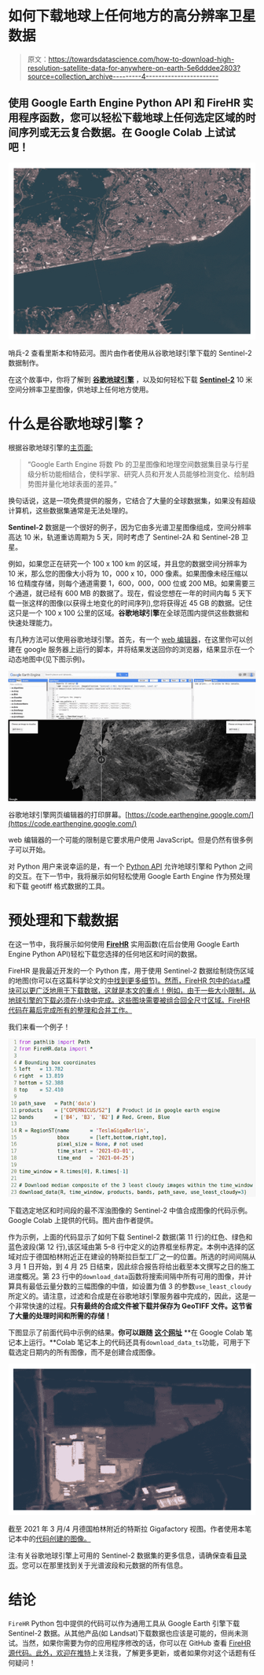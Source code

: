 # 如何下载地球上任何地方的高分辨率卫星数据

> 原文：<https://towardsdatascience.com/how-to-download-high-resolution-satellite-data-for-anywhere-on-earth-5e6dddee2803?source=collection_archive---------4----------------------->

## 使用 Google Earth Engine Python API 和 FireHR 实用程序函数，您可以轻松下载地球上任何选定区域的时间序列或无云复合数据。在 Google Colab 上试试吧！

![](img/4693ccbb9eea4257dd78e770553703e2.png)

哨兵-2 查看里斯本和特茹河。图片由作者使用从谷歌地球引擎下载的 Sentinel-2 数据制作。

在这个故事中，你将了解到 [**谷歌地球引擎**](https://earthengine.google.com/) ，以及如何轻松下载 [**Sentinel-2**](https://sentinel.esa.int/web/sentinel/missions/sentinel-2) 10 米空间分辨率卫星图像，供地球上任何地方使用。

# 什么是谷歌地球引擎？

根据谷歌地球引擎的[主页面:](https://earthengine.google.com/)

> “Google Earth Engine 将数 Pb 的卫星图像和地理空间数据集目录与行星级分析功能相结合，使科学家、研究人员和开发人员能够检测变化、绘制趋势图并量化地球表面的差异。”

换句话说，这是一项免费提供的服务，它结合了大量的全球数据集，如果没有超级计算机，这些数据集通常是无法处理的。

**Sentinel-2** 数据是一个很好的例子，因为它由多光谱卫星图像组成，空间分辨率高达 10 米，轨道重访周期为 5 天，同时考虑了 Sentinel-2A 和 Sentinel-2B 卫星。

例如，如果您正在研究一个 100 x 100 km 的区域，并且您的数据空间分辨率为 10 米，那么您的图像大小将为 10，000 x 10，000 像素。如果图像未经压缩以 16 位精度存储，则每个通道需要 1，600，000，000 位或 200 MB。如果需要三个通道，就已经有 600 MB 的数据了。现在，假设您想在一年的时间内每 5 天下载一张这样的图像(以获得土地变化的时间序列),您将获得近 45 GB 的数据。记住这只是一个 100 x 100 公里的区域。**谷歌地球引擎**在全球范围内提供这些数据和快速处理能力。

有几种方法可以使用谷歌地球引擎。首先，有一个 [web 编辑器](https://code.earthengine.google.com/)，在这里你可以创建在 google 服务器上运行的脚本，并将结果发送回你的浏览器，结果显示在一个动态地图中(见下图示例)。

![](img/6895e3a6042c22277f09ce081dbb2272.png)

谷歌地球引擎网页编辑器的打印屏幕。[https://code.earthengine.google.com/](https://code.earthengine.google.com/)

web 编辑器的一个可能的限制是它要求用户使用 JavaScript。但是仍然有很多例子可以开始。

对 Python 用户来说幸运的是，有一个 [Python API](https://developers.google.com/earth-engine/guides/python_install) 允许地球引擎和 Python 之间的交互。在下一节中，我将展示如何轻松使用 Google Earth Engine 作为预处理和下载 geotiff 格式数据的工具。

# 预处理和下载数据

在这一节中，我将展示如何使用 [**FireHR**](https://github.com/mnpinto/FireHR) 实用函数(在后台使用 Google Earth Engine Python API)轻松下载您选择的任何地区和时间的数据。

FireHR 是我最近开发的一个 Python 库，用于使用 Sentinel-2 数据绘制烧伤区域的地图(你可以在这篇科学论文的[中找到更多细节)。然而，FireHR 包中的`data`模块可以更广泛地用于下载数据，这就是本文的重点！例如，由于一些大小限制，从地球引擎的下载必须在小块中完成。这些图块需要被组合回全尺寸区域。FireHR 代码在幕后完成所有的整理和合并工作。](https://www.mdpi.com/2072-4292/13/9/1608)

我们来看一个例子！

![](img/9dc4b1c3c965e2545910d60ea3193c85.png)

下载选定地区和时间段的最不浑浊图像的 Sentinel-2 中值合成图像的代码示例。Google Colab 上提供的代码。图片由作者提供。

作为示例，上面的代码显示了如何下载 Sentinel-2 数据(第 11 行)的红色、绿色和蓝色波段(第 12 行),该区域由第 5–8 行中定义的边界框坐标界定。本例中选择的区域对应于德国柏林附近正在建设的特斯拉巨型工厂之一的位置。所选的时间间隔从 3 月 1 日开始，到 4 月 25 日结束，因此综合报告将给出截至本文撰写之日的施工进度概况。第 23 行中的`download_data`函数将搜索间隔中所有可用的图像，并计算具有最低云量分数的三幅图像的中值，如设置为值 3 的参数`use_least_cloudy`所定义的。请注意，过滤和合成是在谷歌地球引擎服务器中完成的，因此，这是一个非常快速的过程。**只有最终的合成文件被下载并保存为 GeoTIFF 文件。这节省了大量的处理时间和所需的存储！**

下图显示了前面代码中示例的结果。**你可以跟随** [**这个网址**](https://colab.research.google.com/drive/1CqerpiyWeFty396VZPov_mGe7YBHHlKs?usp=sharing) **在 Google Colab 笔记本上运行。**Colab 笔记本上的代码还具有`download_data_ts`功能，可用于下载选定日期内的所有图像，而不是创建合成图像。

![](img/c1d8fbb038e2413eae2f3026bd9cdede.png)

截至 2021 年 3 月/4 月德国柏林附近的特斯拉 Gigafactory 视图。作者使用本笔记本中的[代码创建的图像。](https://colab.research.google.com/drive/1CqerpiyWeFty396VZPov_mGe7YBHHlKs?usp=sharing)

注:有关谷歌地球引擎上可用的 Sentinel-2 数据集的更多信息，请确保查看[目录页](https://developers.google.com/earth-engine/datasets/catalog/COPERNICUS_S2)。您可以在那里找到关于光谱波段和元数据的所有信息。

# 结论

`FireHR` Python 包中提供的代码可以作为通用工具从 Google Earth 引擎下载 Sentinel-2 数据。从其他产品(如 Landsat)下载数据也应该是可能的，但尚未测试。当然，如果你需要为你的应用程序修改的话，你可以在 GitHub 查看 [FireHR 源代码。此外，欢迎](https://github.com/mnpinto/FireHR)[在推特](https://twitter.com/mnpinto_)上关注我，了解更多更新，或者如果你对这个话题有任何疑问！
